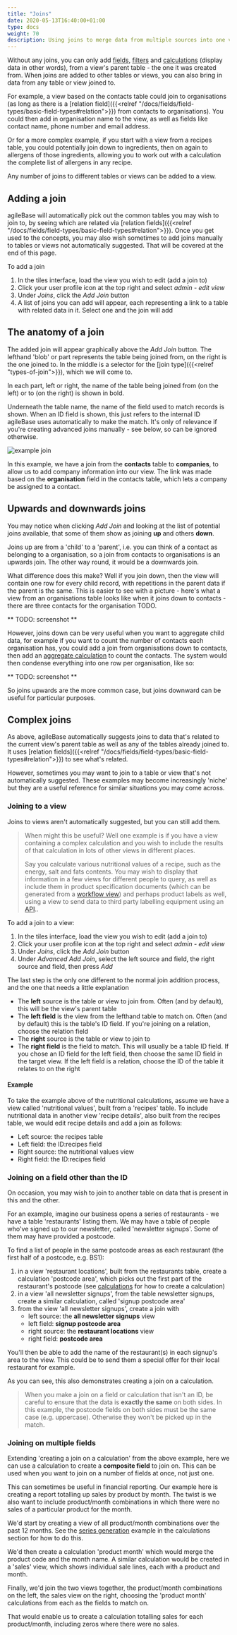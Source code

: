 ```yaml
---
title: "Joins"
date: 2020-05-13T16:40:00+01:00
type: docs
weight: 70
description: Using joins to merge data from multiple sources into one view
---
```

Without any joins, you can only add [fields](https://todo.com), [filters](https://todo.com) and [calculations](https://todo.com) (display data in other words), from a view's parent table - the one it was created from. When joins are added to other tables or views, you can also bring in data from any table or view joined to.

For example, a view based on the contacts table could join to organisations (as long as there is a [relation field]({{<relref "/docs/fields/field-types/basic-field-types#relation">}}) from contacts to organisations). You could then add in organisation name to the view, as well as fields like contact name, phone number and email address.

Or for a more complex example, if you start with a view from a recipes table, you could potentially join down to ingredients, then on again to allergens of those ingredients, allowing you to work out with a calculation the complete list of allergens in any recipe.

Any number of joins to different tables or views can be added to a view.

## Adding a join
agileBase will automatically pick out the common tables you may wish to join to, by seeing which are related via [relation fields]({{<relref "/docs/fields/field-types/basic-field-types#relation">}}). Once you get used to the concepts, you may also wish sometimes to add joins manually to tables or views not automatically suggested. That will be covered at the end of this page.

To add a join
1) In the tiles interface, load the view you wish to edit (add a join to)
2) Click your user profile icon at the top right and select _admin - edit view_
3) Under _Joins_, click the _Add Join_ button
4) A list of joins you can add will appear, each representing a link to a table with related data in it. Select one and the join will add

## The anatomy of a join
The added join will appear graphically above the _Add Join_ button. The lefthand 'blob' or part represents the table being joined from, on the right is the one joined to. In the middle is a selector for the [join type]({{<relref "types-of-join">}}), which we will come to.

In each part, left or right, the name of the table being joined from (on the left) or to (on the right) is shown in bold.

Underneath the table name, the name of the field used to match records is shown. When an ID field is shown, this just refers to the internal ID agileBase uses automatically to make the match. It's only of relevance if you're creating advanced joins manually - see below, so can be ignored otherwise.

![example join](/example-join.png)

In this example, we have a join from the **contacts** table to **companies**, to allow us to add company information into our view. The link was made based on the **organisation** field in the contacts table, which lets a company be assigned to a contact.

## Upwards and downwards joins
You may notice when clicking _Add Join_ and looking at the list of potential joins available, that some of them show as joining **up** and others **down**.

Joins up are from a 'child' to a 'parent', i.e. you can think of a contact as belonging to a organisation, so a join from contacts to organisations is an upwards join. The other way round, it would be a downwards join.

What difference does this make? Well if you join down, then the view will contain one row for every child record, with repetitions in the parent data if the parent is the same. This is easier to see with a picture - here's what a view from an organisations table looks like when it joins down to contacts - there are three contacts for the organisation TODO.

** TODO: screenshot **

However, joins down can be very useful when you want to aggregate child data, for example if you want to count the number of contacts each organisation has, you could add a join from organisations down to contacts, then add an [aggregate calculation](https://todo.com) to count the contacts. The system would then condense everything into one row per organisation, like so:

** TODO: screenshot **

So joins upwards are the more common case, but joins downward can be useful for particular purposes.

## Complex joins
As above, agileBase automatically suggests joins to data that's related to the current view's parent table as well as any of the tables already joined to. It uses [relation fields]({{<relref "/docs/fields/field-types/basic-field-types#relation">}}) to see what's related.

However, sometimes you may want to join to a table or view that's not automatically suggested. These examples may become increasingly 'niche' but they are a useful reference for similar situations you may come across.

### Joining to a view
Joins to views aren't automatically suggested, but you can still add them.

> When might this be useful? Well one example is if you have a view containing a complex calculation and you wish to include the results of that calculation in lots of other views in different places.
> 
> Say you calculate various nutritional values of a recipe, such as the energy, salt and fats contents. You may wish to display that information in a few views for different people to query, as well as include them in product specification documents (which can be generated from a [workflow view](https://todo.com)) and perhaps product labels as well, using a view to send data to third party labelling equipment using an [API](https://todo.com)..

To add a join to a view:
1) In the tiles interface, load the view you wish to edit (add a join to)
2) Click your user profile icon at the top right and select _admin - edit view_
3) Under _Joins_, click the _Add Join_ button
4) Under _Advanced Add Join_, select the left source and field, the right source and field, then press _Add_

The last step is the only one different to the normal join addition process, and the one that needs a little explanation

* The **left** source is the table or view to join from. Often (and by default), this will be the view's parent table
* The **left field** is the view from the lefthand table to match on. Often (and by default) this is the table's ID field. If you're joining on a relation, choose the relation field
* The **right** source is the table or view to join to
* The **right field** is the field to match. This will usually be a table ID field. If you chose an ID field for the left field, then choose the same ID field in the target view. If the left field is a relation, choose the ID of the table it relates to on the right

#### Example
To take the example above of the nutritional calculations, assume we have a view called 'nutritional values', built from a 'recipes' table. To include nutritional data in another view 'recipe details', also built from the recipes table, we would edit recipe details and add a join as follows:
* Left source: the recipes table
* Left field: the ID:recipes field
* Right source: the nutritional values view
* Right field: the ID:recipes field

### Joining on a field other than the ID
On occasion, you may wish to join to another table on data that is present in this and the other.

For an example, imagine our business opens a series of restaurants - we have a table 'restaurants' listing them. We may have a table of people who've signed up to our newsletter, called 'newsletter signups'. Some of them may have provided a postcode.

To find a list of people in the same postcode areas as each restaurant (the first half of a postcode, e.g. BS1):
1) in a view 'restaurant locations', built from the restaurants table, create a calculation 'postcode area', which picks out the first part of the restaurant's postcode (see [calculations](https://todo.com) for how to create a calculation)
2) in a view 'all newsletter signups', from the table newsletter signups, create a similar calculation, called 'signup postcode area'
3) from the view 'all newsletter signups', create a join with
    - left source: the **all newsletter signups** view
    - left field: **signup postcode area**
    - right source: the **restaurant locations** view
    - right field: **postcode area**

You'll then be able to add the name of the restaurant(s) in each signup's area to the view. This could be to send them a special offer for their local restaurant for example.

As you can see, this also demonstrates creating a join on a calculation.

> When you make a join on a field or calculation that isn't an ID, be careful to ensure that the data is **exactly the same** on both sides. In this example, the postcode fields on both sides must be the same case (e.g. uppercase). Otherwise they won't be picked up in the match.

### Joining on multiple fields
Extending 'creating a join on a calculation' from the above example, here we can use a calculation to create a **composite field** to join on. This can be used when you want to join on a number of fields at once, not just one.

This can sometimes be useful in financial reporting. Our example here is creating a report totalling up sales by product by month. The twist is we also want to include product/month combinations in which there were no sales of a particular product for the month.

We'd start by creating a view of all product/month combinations over the past 12 months. See the [series generation](https://todo.com) example in the calculations section for how to do this.

We'd then create a calculation 'product month' which would merge the product code and the month name. A similar calculation would be created in a 'sales' view, which shows individual sale lines, each with a product and month.

Finally, we'd join the two views together, the product/month combinations on the left, the sales view on the right, choosing the 'product month' calculations from each as the fields to match on.

That would enable us to create a calculation totalling sales for each product/month, including zeros where there were no sales.